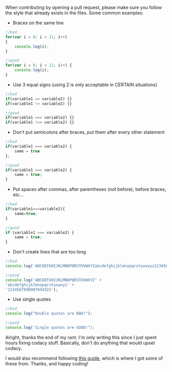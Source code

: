 When contributing by opening a pull request, please make sure you follow the style that already exists in the files. Some common examples:

- Braces on the same line
```javascript
//bad
for(var i = 0; i < 11; i++)
{
    console.log(i);
}

//good
for(var i = 0; i < 11; i++) {
    console.log(i);
}
```

- Use 3 equal signs (using 2 is only acceptable in CERTAIN situations)
```javascript
//bad
if(variable1 == variable2) {}
if(variable1 != variable2) {}

//good
if(variable1 === variable2) {}
if(variable1 !== variable2) {}
```

- Don't put semicolons after braces, put them after every other statement
```javascript
//bad
if(variable1 === variable2) {
    same = true
};

//good
if(variable1 === variable2) {
    same = true;
}
```

- Put spaces after commas, after parentheses (not before), before braces, etc...
```javascript
//bad
if(variable1===variable2){
    same=true;
}

//good
if (variable1 === variable2) {
    same = true;
}
```

- Don't create lines that are too long
```javascript
//bad
console.log('ABCDEFGHIJKLMNOPQRSTUVWXYZabcdefghijklmnopqrstuvwxyz1234567890987654321');

//good
console.log('ABCDEFGHIJKLMNOPQRSTUVWXYZ' +
'abcdefghijklmnopqrstuvwxyz' +
'1234567890987654321');
```

- Use single quotes
```javascript
//bad
console.log("Double quotes are BAD!");

//good
console.log('Single quotes are GOOD!");
```

Alright, thanks the end of my rant. I'm only writing this since I just spent hours fixing codacy stuff. Basically, don't do anything that would upset codacy.

I would also recommend following [this guide](https://github.com/airbnb/javascrip), which is where I got some of these from. Thanks, and happy coding!
